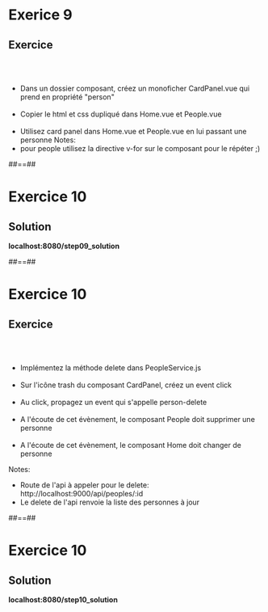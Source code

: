 <!-- .slide: class="exercice" -->
# Exerice 9
## Exercice
<br><br>

- Dans un dossier composant, créez un monoficher CardPanel.vue qui prend en propriété "person"<br><br>
- Copier le html et css dupliqué dans Home.vue et People.vue<br><br>
- Utilisez card panel dans Home.vue et People.vue en lui passant une personne
Notes:
 - pour people utilisez la directive v-for sur le composant pour le répéter ;)

##==##

<!-- .slide: class="exercice" -->
# Exercice 10
## Solution
<b>localhost:8080/step09_solution</b>
<!-- .element: class="full-center" -->

##==##

<!-- .slide: class="exercice" -->
# Exercice 10
## Exercice
<br><br>

- Implémentez la méthode delete dans PeopleService.js<br><br>
- Sur l'icône trash du composant CardPanel, créez un event click<br><br>
- Au click, propagez un event qui s'appelle person-delete<br><br>
- A l'écoute de cet évènement, le composant People doit supprimer une personne<br><br>
- A l'écoute de cet évènement, le composant Home doit changer de personne

Notes:
- Route de l'api à appeler pour le delete: http://localhost:9000/api/peoples/:id
- Le delete de l'api renvoie la liste des personnes à jour

 ##==##

 <!-- .slide: class="exercice" -->
 # Exercice 10
 ## Solution
<b>localhost:8080/step10_solution</b>
<!-- .element: class="full-center" -->
